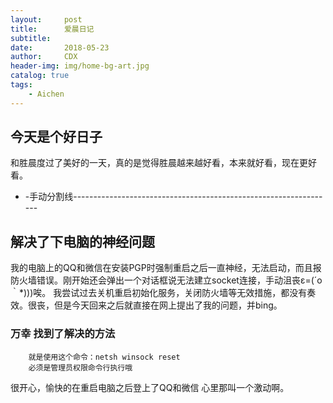 ```yaml
---
layout:     post
title:      爱晨日记
subtitle:   
date:       2018-05-23
author:     CDX
header-img: img/home-bg-art.jpg
catalog: true
tags:
    - Aichen
---
```

## 今天是个好日子
和胜晨度过了美好的一天，真的是觉得胜晨越来越好看，本来就好看，现在更好看。

- -手动分割线-----------------------------------------------------------------
## 解决了下电脑的神经问题
我的电脑上的QQ和微信在安装PGP时强制重启之后一直神经，无法启动，而且报防火墙错误。刚开始还会弹出一个对话框说无法建立socket连接，手动沮丧ε=(´ο｀*)))唉。
我尝试过去关机重启初始化服务，关闭防火墙等无效措施，都没有奏效。很丧，但是今天回来之后就直接在网上提出了我的问题，并bing。
### 万幸 找到了解决的方法 
```
    就是使用这个命令：netsh winsock reset
    必须是管理员权限命令行执行哦
```
很开心，愉快的在重启电脑之后登上了QQ和微信
心里那叫一个激动啊。
